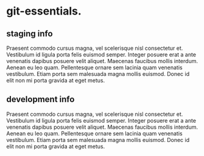 # git-essentials.

## staging info

Praesent commodo cursus magna, vel scelerisque nisl consectetur et. Vestibulum id ligula porta felis euismod semper. Integer posuere erat a ante venenatis dapibus posuere velit aliquet. Maecenas faucibus mollis interdum. Aenean eu leo quam. Pellentesque ornare sem lacinia quam venenatis vestibulum. Etiam porta sem malesuada magna mollis euismod. Donec id elit non mi porta gravida at eget metus.

## development info

Praesent commodo cursus magna, vel scelerisque nisl consectetur et. Vestibulum id ligula porta felis euismod semper. Integer posuere erat a ante venenatis dapibus posuere velit aliquet. Maecenas faucibus mollis interdum. Aenean eu leo quam. Pellentesque ornare sem lacinia quam venenatis vestibulum. Etiam porta sem malesuada magna mollis euismod. Donec id elit non mi porta gravida at eget metus.
